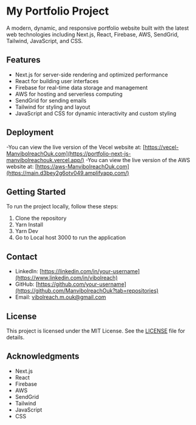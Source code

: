 # My Portfolio Project

A modern, dynamic, and responsive portfolio website built with the latest web technologies including Next.js, React, Firebase, AWS, SendGrid, Tailwind, JavaScript, and CSS.

## Features

- Next.js for server-side rendering and optimized performance
- React for building user interfaces
- Firebase for real-time data storage and management
- AWS for hosting and serverless computing
- SendGrid for sending emails
- Tailwind for styling and layout
- JavaScript and CSS for dynamic interactivity and custom styling

## Deployment

-You can view the live version of the Vecel website at: [https://vecel-ManvibolreachOuk.com](https://portfolio-next-js-manvibolreachouk.vercel.app/)
-You can view the live version of the AWS website at: [https://aws-ManvibolreachOuk.com](https://main.d3bey2g6otv049.amplifyapp.com/)

## Getting Started

To run the project locally, follow these steps:

1. Clone the repository
2. Yarn Install
3. Yarn Dev
4. Go to Local host 3000 to run the application 

## Contact

- LinkedIn: [https://linkedin.com/in/your-username](https://www.linkedin.com/in/vibolreach)
- GitHub: [https://github.com/your-username](https://github.com/ManvibolreachOuk?tab=repositories)
- Email: vibolreach.m.ouk@gmail.com

## License

This project is licensed under the MIT License. See the [LICENSE](LICENSE) file for details.

## Acknowledgments

- Next.js
- React
- Firebase
- AWS
- SendGrid
- Tailwind
- JavaScript
- CSS



